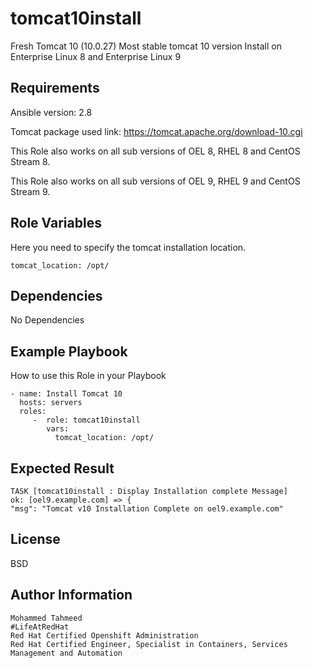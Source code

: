 tomcat10install
=========

Fresh Tomcat 10 (10.0.27) Most stable tomcat 10 version Install on Enterprise Linux 8 and Enterprise Linux 9

Requirements
------------

Ansible version: 2.8

Tomcat package used link: https://tomcat.apache.org/download-10.cgi

This Role also works on all sub versions of OEL 8, RHEL 8 and CentOS Stream 8.

This Role also works on all sub versions of OEL 9, RHEL 9 and CentOS Stream 9.

Role Variables
--------------

Here you need to specify the tomcat installation location.

    tomcat_location: /opt/

Dependencies
------------
No Dependencies

Example Playbook
----------------

How to use this Role in your Playbook

    - name: Install Tomcat 10
      hosts: servers
      roles:
         -  role: tomcat10install
            vars:
              tomcat_location: /opt/

Expected Result
---------------

    TASK [tomcat10install : Display Installation complete Message] 
    ok: [oel9.example.com] => {
    "msg": "Tomcat v10 Installation Complete on oel9.example.com"

License
-------

BSD

Author Information
------------------

    Mohammed Tahmeed
    #LifeAtRedHat
    Red Hat Certified Openshift Administration
    Red Hat Certified Engineer, Specialist in Containers, Services Management and Automation

